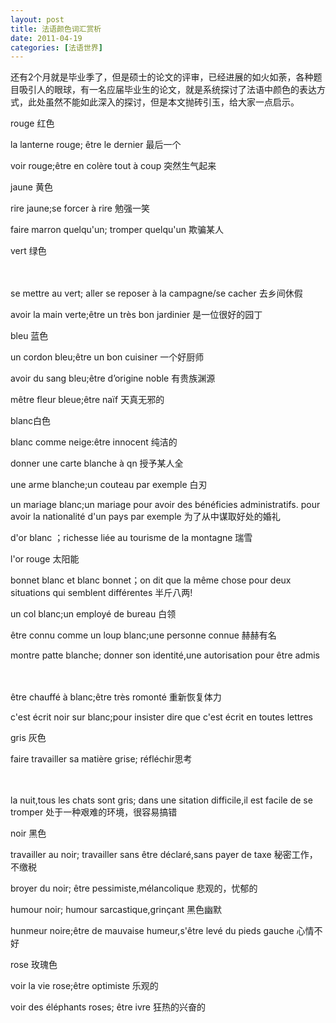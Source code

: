 ```yaml
---
layout: post
title: 法语颜色词汇赏析
date: 2011-04-19
categories: [法语世界]  
---
```


还有2个月就是毕业季了，但是硕士的论文的评审，已经进展的如火如荼，各种题目吸引人的眼球，有一名应届毕业生的论文，就是系统探讨了法语中颜色的表达方式，此处虽然不能如此深入的探讨，但是本文抛砖引玉，给大家一点启示。

rouge 红色

la lanterne rouge; être le dernier 最后一个

voir rouge;être en colère tout à coup 突然生气起来

jaune 黄色

rire jaune;se forcer à rire 勉强一笑

faire marron quelqu'un; tromper quelqu'un 欺骗某人



vert 绿色

　　

se mettre au vert; aller se reposer à la campagne/se cacher 去乡间休假

avoir la main verte;être un très bon jardinier 是一位很好的园丁



bleu 蓝色

un cordon bleu;être un bon cuisiner 一个好厨师

avoir du sang bleu;être d’origine noble 有贵族渊源

mêtre fleur bleue;être naïf 天真无邪的





blanc白色

blanc comme neige:être innocent 纯洁的



donner une carte blanche à qn 授予某人全

une arme blanche;un couteau par exemple 白刃



un mariage blanc;un mariage pour avoir des bénéficies administratifs. pour avoir la nationalité d'un pays par exemple 为了从中谋取好处的婚礼



d'or blanc ；richesse liée au tourisme de la montagne 瑞雪



l'or rouge 太阳能



bonnet blanc et blanc bonnet；on dit que la même chose pour deux situations qui semblent différentes 半斤八两!



un col blanc;un employé de bureau 白领



être connu comme un loup blanc;une personne connue 赫赫有名



montre patte blanche; donner son identité,une autorisation pour être admis

　　

être chauffé à blanc;être très romonté 重新恢复体力



c'est écrit noir sur blanc;pour insister dire que c'est écrit en toutes lettres



gris 灰色



faire travailler sa matière grise; réfléchir思考

　　

la nuit,tous les chats sont gris; dans une sitation difficile,il est facile de se tromper 处于一种艰难的环境，很容易搞错



noir 黑色



travailler au noir; travailler sans être déclaré,sans payer de taxe 秘密工作，不缴税



broyer du noir; être pessimiste,mélancolique 悲观的，忧郁的



humour noir; humour sarcastique,grinçant 黑色幽默



hunmeur noire;être de mauvaise humeur,s'être levé du pieds gauche 心情不好



rose 玫瑰色



voir la vie rose;être optimiste 乐观的



voir des éléphants roses; être ivre 狂热的兴奋的

























